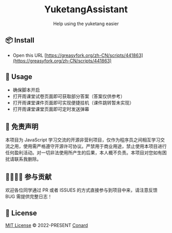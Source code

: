 <h1 align="center">YuketangAssistant</h1>

<p align="center">Help using the yuketang easier</p>

## 📦 Install

- Open this URL [https://greasyfork.org/zh-CN/scripts/441863](https://greasyfork.org/zh-CN/scripts/441863)

## 🦄 Usage

- 确保脚本开启
- 打开雨课堂试卷页面即可获取部分答案（答案仅供参考）
- 打开雨课堂课件页面即可实现便捷挂机（课件跳转暂未实现）
- 打开雨课堂课堂页面即可定时发送弹幕

## 📃 免责声明

本项目为 JavaScript 学习交流的开源非营利项目，仅作为程序员之间相互学习交流之用，使用需严格遵守开源许可协议。严禁用于商业用途，禁止使用本项目进行任何盈利活动。对一切非法使用所产生的后果，本人概不负责。本项目对您如有困扰请联系我删除。

## 👨‍👨‍👦‍👦 参与贡献

欢迎各位同学通过 PR 或者 ISSUES 的方式直接参与到项目中来，请注意反馈 BUG 需提供完整日志！

## 📄 License

[MIT License](https://github.com/Conard-Ferenc/yuketang-assist/blob/main/LICENSE) © 2022-PRESENT [Conard](https://github.com/Conard-Ferenc)
